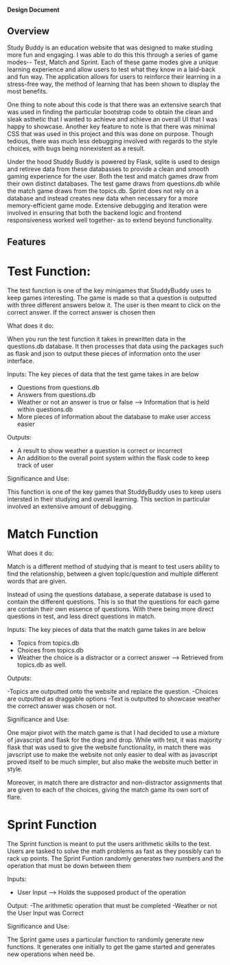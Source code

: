 #### Design Document


## Overview

Study Buddy is an education website that was designed to make studing more fun and engaging. I was able to do this this through a series of game modes-- Test, Match and Sprint. Each of these game modes give a unique learning experience and allow users to test what they know in a laid-back and fun way. The application allows for users to reinforce their learning in a stress-free way, the method of learning that has been shown to display the most benefits.

One thing to note about this code is that there was an extensive search that was used in finding the particular bootstrap code to obtain the clean and sleak asthetic that I wanted to achieve and achieve an overall UI that I was happy to showcase. Another key feature to note is that there was minimal CSS that was used in this project and this was done on purpose. Though tedious, there was much less debugging involved with regards to the style choices, with bugs being nonexistent as a result.

Under the hood Studdy Buddy is powered by Flask, sqlite is used to design and retireve data from these databasses to provide a clean and smooth gaming experience for the user. Both the test and match games draw from their own distinct databases. The test game draws from questions.db while the match game draws from the topics.db. Sprint does not rely on a database and instead creates new data when necessary for a more memory-efficient game mode. Extensive debugging and iteration were involved in ensuring that both the backend logic and frontend responsiveness worked well together- as to extend beyond functionality.

## Features

# Test Function:

The test function is one of the key minigames that StuddyBuddy uses to keep games interesting. The game is made so that a question is outputted with three different answers below it. The user is then meant to click on the correct answer. If the correct answer is chosen then

What does it do:

When you run the test function it takes in prewritten data in the questions.db database. It then processes that data using the packages such as flask and json to output these pieces of information onto the user interface.

Inputs: The key pieces of data that the test game takes in are below

- Questions from questions.db
- Answers from questions.db
- Weather or not an answer is true or false
    --> Information that is held within questions.db
- More pieces of information about the database to make user access easier

Outputs:

- A result to show weather a question is correct or incorrect
- An addition to the overall point system within the flask code to keep track of user

Significance and Use:

This function is one of the key games that StuddyBuddy uses to keep users intersted in their studying and overall learning. This section in particular involved an extensive amount of debugging.

# Match Function

What does it do:

Match is a different method of studying that is meant to test users ability to find the relationship, between a given topic/question and multiple different words that are given.

Instead of using the questions database, a seperate database is used to contain the different questions. This is so that the questions for each game are contain their own essence of questions. With there being more direct questions in test, and less direct questions in match.

Inputs: The key pieces of data that the match game takes in are below

- Topics from topics.db
- Choices from topics.db
- Weather the choice is a distractor or a correct answer
    --> Retrieved from topics.db as well.

Outputs:

-Topics are outputted onto the website and replace the question.
-Choices are outputted as draggable options
-Text is outputted to showcase weather the correct answer was chosen or not.

Significance and Use:

One major pivot with the match game is that I had decided to use a mixture of javascript and flask for the drag and drop. While with test, it was majority flask that was used to give the website functionality, in match there was javscript use to make the website not only easier to deal with as javascript proved itself to be much simpler, but also make the website much better in style.

Moreover, in match there are distractor and non-distractor assignments that are given to each of the choices, giving the match game its own sort of flare.

# Sprint Function
The Sprint function is meant to put the users arithmetic skills to the test. Users are tasked to solve the math problems as fast as they possibly can to rack up points. The Sprint Funtion randomly generates two numbers and the operation that must be down between them

Inputs:
- User Input
    --> Holds the supposed product of the operation

Output:
-The arithmetic operation that must be completed
-Weather or not the User Input was Correct

Significance and Use:

The Sprint game uses a particular function to randomly generate new functions. It generates one initially to get the game started and generates new operations when need be.



